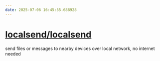 ```yaml
---
date: 2025-07-06 16:45:55.688928
---
```


# [localsend/localsend](https://github.com/localsend/localsend)

send files or messages to nearby devices over local network, no internet needed